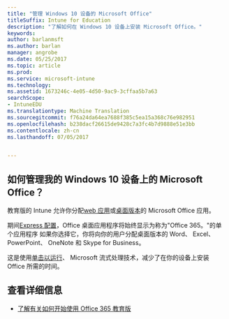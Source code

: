 ```yaml
---
title: "管理 Windows 10 设备的 Microsoft Office"
titleSuffix: Intune for Education
description: "了解如何在 Windows 10 设备上安装 Microsoft Office。"
keywords: 
author: barlanmsft
ms.author: barlan
manager: angrobe
ms.date: 05/25/2017
ms.topic: article
ms.prod: 
ms.service: microsoft-intune
ms.technology: 
ms.assetid: 1673246c-4e05-4d50-9ac9-3cffaa5b7a63
searchScope:
- IntuneEDU
ms.translationtype: Machine Translation
ms.sourcegitcommit: f76a24da64ea7688f385c5ea15a368c76e982951
ms.openlocfilehash: b238dacf26615de9428c7a3fc4b7d9888e51e3bb
ms.contentlocale: zh-cn
ms.lasthandoff: 07/05/2017


---
```


## <a name="how-do-i-manage-microsoft-office-on-my-windows-10-devices"></a>如何管理我的 Windows 10 设备上的 Microsoft Office？

教育版的 Intune 允许你分配[web 应用](how-to-add-apps.md#add-web-apps)或[桌面版本](how-to-add-apps.md#add-desktop-apps)的 Microsoft Office 应用。

期间[Express 配置](what-is-express-configuration.md)，Office 桌面应用程序将始终显示为称为"Office 365。"的单个应用程序 如果你选择它，你将向你的用户分配桌面版本的 Word、 Excel、 PowerPoint、 OneNote 和 Skype for Business。

这是使用[单击以运行](https://technet.microsoft.com/library/jj219427.aspx)、 Microsoft 流式处理技术，减少了在你的设备上安装 Office 所需的时间。

## <a name="find-out-more"></a>查看详细信息

- [了解有关如何开始使用 Office 365 教育版](https://support.office.com/article/Get-started-with-Office-365-Education-AB02ABE5-A1EE-458C-B749-5B44416CCF14)

